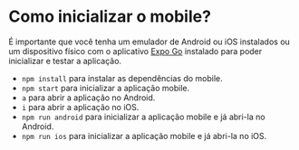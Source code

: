 # Como inicializar o mobile?
É importante que você tenha um emulador de Android ou iOS instalados ou um dispositivo físico com o aplicativo [Expo Go](https://expo.dev/expo-go) instalado para poder inicializar e testar a aplicação.

- `npm install` para instalar as dependências do mobile.
- `npm start` para inicializar a aplicação mobile.
- `a` para abrir a aplicação no Android.
- `i` para abrir a aplicação no iOS.
- `npm run android` para inicializar a aplicação mobile e já abri-la no Android.
- `npm run ios` para inicializar a aplicação mobile e já abri-la no iOS.

